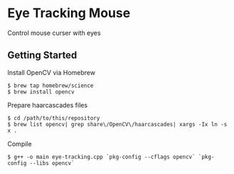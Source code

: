 # Eye Tracking Mouse

Control mouse curser with eyes


## Getting Started

Install OpenCV via Homebrew

    $ brew tap homebrew/science
    $ brew install opencv

Prepare haarcascades files

    $ cd /path/to/this/repository
    $ brew list opencv| grep share\/OpenCV\/haarcascades| xargs -Ix ln -s x .

Compile

    $ g++ -o main eye-tracking.cpp `pkg-config --cflags opencv` `pkg-config --libs opencv`
